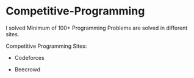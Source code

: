 # Competitive-Programming

I solved Minimum of 100+ Programming Problems are solved in different sites.

Competitive Programming Sites:

   * Codeforces

   * Beecrowd
